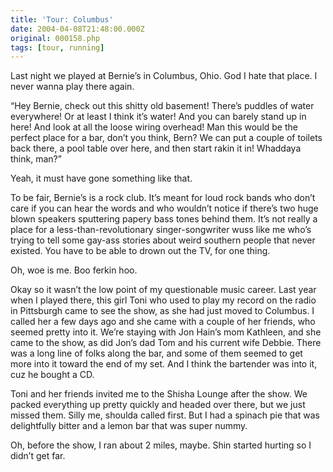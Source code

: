 ```yaml
---
title: 'Tour: Columbus'
date: 2004-04-08T21:48:00.000Z
original: 000158.php
tags: [tour, running]
---
```


Last night we played at Bernie’s in Columbus, Ohio. God I hate that place. I never wanna play there again.

“Hey Bernie, check out this shitty old basement! There’s puddles of water everywhere! Or at least I think it’s water! And you can barely stand up in here! And look at all the loose wiring overhead! Man this would be the perfect place for a bar, don’t you think, Bern? We can put a couple of toilets back there, a pool table over here, and then start rakin it in! Whaddaya think, man?”

Yeah, it must have gone something like that.

To be fair, Bernie’s is a rock club. It’s meant for loud rock bands who don’t care if you can hear the words and who wouldn’t notice if there’s two huge blown speakers sputtering papery bass tones behind them. It’s not really a place for a less-than-revolutionary singer-songwriter wuss like me who’s trying to tell some gay-ass stories about weird southern people that never existed. You have to be able to drown out the TV, for one thing.

Oh, woe is me. Boo ferkin hoo.

Okay so it wasn’t the low point of my questionable music career. Last year when I played there, this girl Toni who used to play my record on the radio in Pittsburgh came to see the show, as she had just moved to Columbus. I called her a few days ago and she came with a couple of her friends, who seemed pretty into it. We’re staying with Jon Hain’s mom Kathleen, and she came to the show, as did Jon’s dad Tom and his current wife Debbie. There was a long line of folks along the bar, and some of them seemed to get more into it toward the end of my set. And I think the bartender was into it, cuz he bought a CD.

Toni and her friends invited me to the Shisha Lounge after the show. We packed everything up pretty quickly and headed over there, but we just missed them. Silly me, shoulda called first. But I had a spinach pie that was delightfully bitter and a lemon bar that was super nummy.

Oh, before the show, I ran about 2 miles, maybe. Shin started hurting so I didn’t get far.
